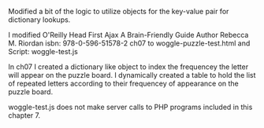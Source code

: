 
Modified a bit of the logic to utilize objects for the key-value pair for dictionary lookups.

I modified O'Reilly Head First Ajax A Brain-Friendly Guide Author Rebecca M. Riordan isbn: 978-0-596-51578-2  ch07 to woggle-puzzle-test.html and Script: woggle-test.js

In ch07 I created a dictionary like object to index the frequencey the letter will appear on the puzzle board.  I dynamically
created a table to hold the list of repeated letters according to their frequencey of appearance on the puzzle board.

woggle-test.js does not make server calls to PHP programs included in this chapter 7.
